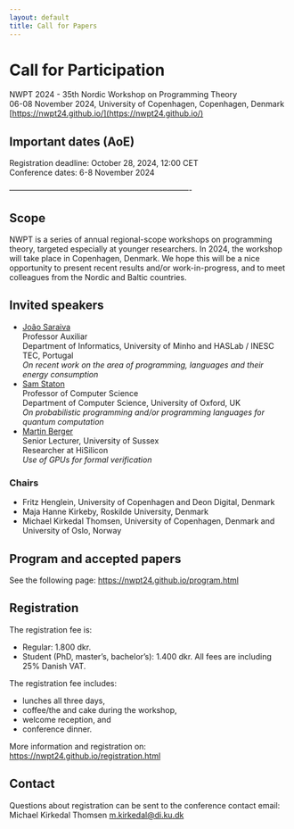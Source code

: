 ```yaml
---
layout: default
title: Call for Papers
---
```


# Call for Participation

NWPT 2024 - 35th Nordic Workshop on Programming Theory<br>
06-08 November 2024, University of Copenhagen, Copenhagen, Denmark<br>
[https://nwpt24.github.io/](https://nwpt24.github.io/)


## Important dates (AoE)

Registration deadline: October 28, 2024, 12:00 CET<br>
Conference dates: 6-8 November 2024<br>

———————————————————————-

## Scope
NWPT is a series of annual regional-scope workshops on programming theory, targeted especially at younger researchers. In 2024, the workshop will take place in Copenhagen, Denmark. We hope this will be a nice opportunity to present recent results and/or work-in-progress, and to meet colleagues from the Nordic and Baltic countries. 

## Invited speakers

* [João Saraiva](https://www.inesctec.pt/en/people/joao-alexandre-saraiva)<br>
  Professor Auxiliar<br>
  Department of Informatics, University of Minho and HASLab / INESC TEC, Portugal<br>
  _On recent work on the area of programming, languages and their energy consumption_
* [Sam Staton](https://www.cs.ox.ac.uk/people/samuel.staton/main.html)<br>
  Professor of Computer Science<br>
  Department of Computer Science, University of Oxford, UK<br>
  _On probabilistic programming and/or programming languages for quantum computation_
* [Martin Berger](https://martinfriedrichberger.net/)<br>
  Senior Lecturer, University of Sussex<br>
  Researcher at HiSilicon<br>
  _Use of GPUs for formal verification_


### Chairs
  * Fritz Henglein, University of Copenhagen and Deon Digital, Denmark
  * Maja Hanne Kirkeby, Roskilde University, Denmark
  * Michael Kirkedal Thomsen, University of Copenhagen, Denmark and University of Oslo, Norway


## Program and accepted papers
See the following page:
https://nwpt24.github.io/program.html

## Registration
The registration fee is:

* Regular: 1.800 dkr.
* Student (PhD, master’s, bachelor’s): 1.400 dkr.
All fees are including 25% Danish VAT.

The registration fee includes:

* lunches all three days,
* coffee/the and cake during the workshop,
* welcome reception, and
* conference dinner.

More information and registration on:
https://nwpt24.github.io/registration.html

## Contact

Questions about registration can be sent to the conference contact email:<br>
Michael Kirkedal Thomsen <m.kirkedal@di.ku.dk>

